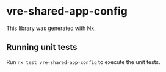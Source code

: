 # vre-shared-app-config

This library was generated with [Nx](https://nx.dev).

## Running unit tests

Run `nx test vre-shared-app-config` to execute the unit tests.
